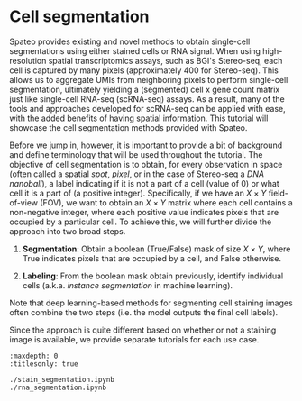 # Cell segmentation

Spateo provides existing and novel methods to obtain single-cell segmentations using either stained cells or RNA signal. When using high-resolution spatial transcriptomics assays, such as BGI's Stereo-seq, each cell is captured by many pixels (approximately 400 for Stereo-seq). This allows us to aggregate UMIs from neighboring pixels to perform single-cell segmentation, ultimately yielding a (segmented) cell x gene count matrix just like single-cell RNA-seq (scRNA-seq) assays. As a result, many of the tools and approaches developed for scRNA-seq can be applied with ease, with the added benefits of having spatial information. This tutorial will showcase the cell segmentation methods provided with Spateo.

Before we jump in, however, it is important to provide a bit of background and define terminology that will be used throughout the tutorial. The objective of cell segmentation is to obtain, for every observation in space (often called a spatial *spot*, *pixel*, or in the case of Stereo-seq a *DNA nanoball*), a label indicating if it is not a part of a cell (value of 0) or what cell it is a part of (a positive integer). Specifically, if we have an $X \times Y$ field-of-view (FOV), we want to obtain an $X \times Y$ matrix where each cell contains a non-negative integer, where each positive value indicates pixels that are occupied by a particular cell. To achieve this, we will further divide the approach into two broad steps.

1. **Segmentation**: Obtain a boolean (True/False) mask of size $X \times Y$, where True indicates pixels that are occupied by a cell, and False otherwise.

2. **Labeling**: From the boolean mask obtain previously, identify individual cells (a.k.a. *instance segmentation* in machine learning).

Note that deep learning-based methods for segmenting cell staining images often combine the two steps (i.e. the model outputs the final cell labels).

Since the approach is quite different based on whether or not a staining image is available, we provide separate tutorials for each use case.

```{toctree}
:maxdepth: 0
:titlesonly: true

./stain_segmentation.ipynb
./rna_segmentation.ipynb
```